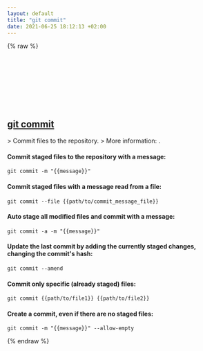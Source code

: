 ```yaml
---
layout: default
title: "git commit"
date: 2021-06-25 18:12:13 +02:00
---
```

{% raw %}
<h2 id="git-commit">
  <a href="/en/common/git-commit.html">git commit</a> <a href="#git-commit"><svg class="icon">
    <use href="/assets/images/unicode_sprite.svg#link" />
  </svg></a>
</h2>
> Commit files to the repository.
> More information: <https://git-scm.com/docs/git-commit>.

#### Commit staged files to the repository with a message:
```shell
git commit -m "{{message}}"
```
#### Commit staged files with a message read from a file:
```shell
git commit --file {{path/to/commit_message_file}}
```
#### Auto stage all modified files and commit with a message:
```shell
git commit -a -m "{{message}}"
```
#### Update the last commit by adding the currently staged changes, changing the commit's hash:
```shell
git commit --amend
```
#### Commit only specific (already staged) files:
```shell
git commit {{path/to/file1}} {{path/to/file2}}
```
#### Create a commit, even if there are no staged files:
```shell
git commit -m "{{message}}" --allow-empty
```
{% endraw %}
